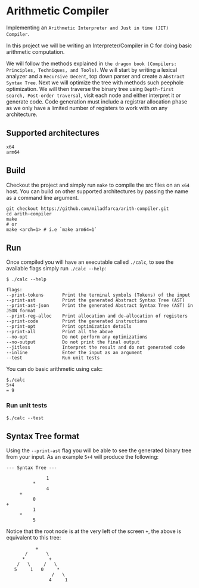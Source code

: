 # Arithmetic Compiler
Implementing an `Arithmetic Interpreter and Just in time (JIT) Compiler`.

In this project we will be writing an Interpreter/Compiler in C for doing basic
arithmetic computation.

We will follow the methods explained in `the dragon book (Compilers: Principles, Techniques, and Tools)`. 
We will start by writing a lexical analyzer and a `Recursive Decent`, top down parser and create a `Abstract Syntax Tree`.
Next we will optimize the tree with methods such peephole optimization. 
We will then traverse the binary tree using `Depth-first search, Post-order traversal`, visit each node and either interpret it or generate code. Code generation must include a registrar allocation phase as we only have a limited number of registers to work with on any architecture.

## Supported architectures
```
x64
arm64
```

## Build
Checkout the project and simply run `make` to compile the src files on an `x64` host.
You can build on other supported architectures by passing the name as a command line argument.
```
git checkout https://github.com/miladfarca/arith-compiler.git
cd arith-compiler
make
# or 
make <arch=1> # i.e `make arm64=1` 
```

## Run
Once compiled you will have an executable called `./calc`, to see the available flags simply run `./calc --help`:
```
$ ./calc --help

flags:
--print-tokens       Print the terminal symbols (Tokens) of the input
--print-ast          Print the generated Abstract Syntax Tree (AST)
--print-ast-json     Print the generated Abstract Syntax Tree (AST) in JSON format
--print-reg-alloc    Print allocation and de-allocation of registers
--print-code         Print the generated instructions
--print-opt          Print optimization details
--print-all          Print all the above
--no-opt             Do not perform any optimizations
--no-output          Do not print the final output
--jitless            Interpret the result and do not generated code
--inline             Enter the input as an argument
--test               Run unit tests
```
You can do basic arithmetic using calc:
```
$./calc 
5+4
= 9
```

### Run unit tests
```
$./calc --test
```

## Syntax Tree format
Using the `--print-ast` flag you will be able to see the generated binary tree from your input. As an example `5+4` will produce the following:
```
--- Syntax Tree ---

               1
          *
               4
     +
          0
+
          1
     *
          5
```

Notice that the root node is at the very left of the screen `+`, the above is equivalent to this tree:
```
           +
       /       \  
      *         +
    /   \     /   \
   5     1   0     * 
                 /   \
                4     1
```        
